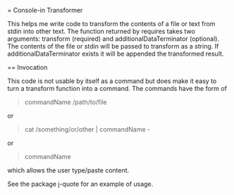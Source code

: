 = Console-in Transformer

This helps me write code to transform the contents of a file or text from stdin
into other text. The function returned by requires takes two arguments:
transform (required) and additionalDataTerminator (optional). The contents of the
file or stdin will be passed to transform as a string. If additionalDataTerminator
exists it will be appended the transformed result.

== Invocation

This code is not usable by itself as a command but does make it easy to turn a transform
function into a command. The commands have the form of 

> commandName /path/to/file

or

> cat /something/or/other | commandName -

or 

> commandName

which allows the user type/paste content.

See the package j-quote for an example of usage.